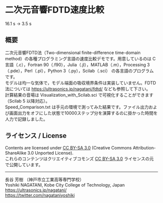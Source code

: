 # 二次元音響FDTD速度比較

16.1 s -> 3.5 s

## 概要

二次元音響FDTD法（Two-dimensional finite-difference time-domain method）の各種プログラミング言語の速度比較デモです。用意しているのは C言語（.c），Fortran 90（.f90），Julia（.jl），MATLAB（.m），Processing 3（.pde），Perl（.pl），Python 3（.py），Scilab（.sci） の各言語のプログラムです。  
モデルは均一な気体で，モデル端面の吸収境界条件は実装していません。FDTD 法については https://ultrasonics.jp/nagatani/fdtd/ なども参照して下さい。  
計算結果の音場は Visualization_with_Scilab.sci で可視化することができます（Scilab 5 以降対応）。  
Speed_Comparison.txt は手元の環境で測ってみた結果です。ファイル出力および画面出力をオフにした状態で10000ステップ分を演算するのに掛かった時間を人力で記録しました。  


## ライセンス / License

Contents are licensed under [CC BY-SA 3.0](http://creativecommons.org/licenses/by-sa/3.0/) (Creative Commons Attribution-ShareAlike 3.0 Unported License).  
これらのコンテンツはクリエイティブコモンズ [CC BY-SA 3.0](http://creativecommons.org/licenses/by-sa/3.0/) ライセンスの元で公開しています。


***


長谷 芳樹 （神戸市立工業高等専門学校）  
Yoshiki NAGATANI, Kobe City College of Technology, Japan  
 https://ultrasonics.jp/nagatani/  
 https://twitter.com/nagataniyoshiki
